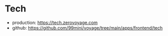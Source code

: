 # Tech

- production: https://tech.zerovoyage.com
- github: https://github.com/99mini/voyage/tree/main/apps/frontend/tech
